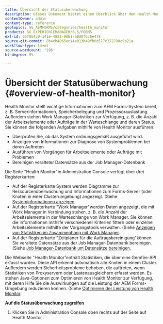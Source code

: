 ```yaml
---
title: Übersicht der Statusüberwachung
description: Dieses Dokument bietet einen Überblick über den Health Monitor und Details dazu, wie Sie darauf zugreifen können.
contentOwner: admin
content-type: reference
geptopics: SG_AEMFORMS/categories/health_monitor
products: SG_EXPERIENCEMANAGER/6.5/FORMS
exl-id: 05f8b430-141e-4921-98b1-a0d8f636e478
source-git-commit: 8b4cb4065ec14e813b49fb0d577c372790c9b21a
workflow-type: tm+mt
source-wordcount: '296'
ht-degree: 9%

---
```


# Übersicht der Statusüberwachung {#overview-of-health-monitor}

Health Monitor stellt wichtige Informationen zum AEM Forms-System bereit, z. B. Serverinformationen, Speicherbelegung und Prozessorauslastung. Außerdem stehen Work Manager-Statistiken zur Verfügung, z. B. die Anzahl der Arbeitselemente oder Aufträge in der Warteschlange und deren Status. Sie können die folgenden Aufgaben mithilfe von Health Monitor ausführen:

* Überprüfen Sie, ob das System ordnungsgemäß ausgeführt wird.
* Anzeigen von Informationen zur Diagnose von Systemproblemen bei deren Auftreten
* Ausführen von Vorgängen für Arbeitselemente oder Aufträge mit Problemen
* Bereinigen veralteter Datensätze aus der Job Manager-Datenbank

Die Seite &quot;Health Monitor&quot;in Administration Console verfügt über drei Registerkarten:

* Auf der Registerkarte System werden Diagramme zur Ressourcenüberwachung und Informationen zum Forms-Server (oder Knoten in einer Clusterumgebung) angezeigt. (Siehe [Systeminformationen anzeigen](/help/forms/using/admin-help/view-system-information.md#view-system-information).
* Auf der Registerkarte &quot;Work Manager&quot;werden Daten angezeigt, die mit Work Manager in Verbindung stehen, z. B. die Anzahl der Arbeitselemente in der Warteschlange von Work Manager. Sie können die Informationen mithilfe verschiedener Kriterien filtern oder einzelne Arbeitselemente mithilfe der Vorgangstools verwalten. (Siehe [Anzeigen von Statistiken im Zusammenhang mit Work Manager](/help/forms/using/admin-help/view-statistics-related-manager.md#view-statistics-related-to-work-manager).
* Auf der Registerkarte &quot;Zeitplaner für die Auftragsbereinigung&quot;können Sie veraltete Datensätze aus der Job Manager-Datenbank bereinigen. (Siehe [Job Manager-Datenbank um Datensätze bereinigen](/help/forms/using/admin-help/purge-records-job-manager-database.md#purge-records-from-the-job-manager-database).

Die Webseite &quot;Health Monitor&quot;enthält Statistiken, die über eine Gemfire-API erfasst wurden. Diese API erkennt automatisch alle Knoten in einem Cluster. Außerdem werden Sicherheitsprobleme behoben, die auftreten, wenn Statistiken von Proxyservern oder Lastenausgleichern erfasst werden. Es stehen Java-Optionen zum Optimieren von Health Monitor zur Verfügung, mit deren Hilfe Sie die Auswirkungen auf die Leistung der AEM Forms-Umgebung reduzieren können. (Siehe [Optimieren der Leistung von Health Monitor](/help/forms/using/admin-help/fine-tuning-health-monitor-performance.md#fine-tuning-health-monitor-performance).

**Auf die Statusüberwachung zugreifen**

1. Klicken Sie in Administration Console oben rechts auf der Seite auf Health Monitor .
